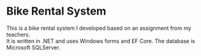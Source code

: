 <h1>Bike Rental System</h1>
This is a bike rental system I developed based on an assignment from my teachers.<br> It is written in .NET and uses Windows forms and EF Core. The database is Microsoft SQLServer.
